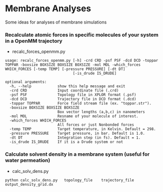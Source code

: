# Membrane Analyses
 Some ideas for analyses of membrane simulations


### Recalculate atomic forces in specific molecules of your system in a OpenMM trajectory
- recalc_forces_openmm.py

```
usage: recalc_forces_openmm.py [-h] -crd CRD -psf PSF -dcd DCD -toppar TOPPAR -boxsize BOXSIZE BOXSIZE BOXSIZE -mol MOL -which_forces WHICH_FORCES [-temp TEMP] [-pressure PRESSURE] [-dt DT]
                               [-is_drude IS_DRUDE]

optional arguments:
  -h, --help            show this help message and exit
  -crd CRD              Input coordinate file (.crd)
  -psf PSF              Topology file in XPLOR format (.psf)
  -dcd DCD              Trajectory file in DCD format (.dcd)
  -toppar TOPPAR        Force field stream file (ex. "toppar.str").
  -boxsize BOXSIZE BOXSIZE BOXSIZE
                        Box vector lengths (a,b,c) in nanometers
  -mol MOL              Resname of your molecule of interest.
  -which_forces WHICH_FORCES
                        All forces or just Nonbonded forces
  -temp TEMP            Target temperature, in Kelvin. Default = 298.
  -pressure PRESSURE    Target pressure, in bar. Default is 1.0.
  -dt DT                Integration step (in fs). Default = 1.
  -is_drude IS_DRUDE    If it is a Drude system or not
```


### Calculate solvent density in a membrane system (useful for water permeation)
- calc_solv_dens.py

```
python calc_solv_dens.py   topology_file    trajectory_file     output_density_grid.dx
```
